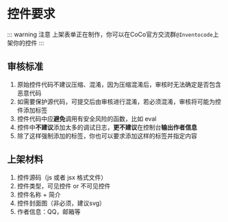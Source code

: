 # 控件要求
::: warning 注意
上架表单正在制作，你可以在CoCo官方交流群`@Inventocode`上架你的控件
:::
## 审核标准
1. 原始控件代码不建议压缩、混淆，因为压缩混淆后，审核时无法确定是否包含恶意代码
2. 如需要保护源代码，可提交后由审核进行混淆，若必须混淆，审核将可能为控件添加<Badge type="danger" text="不安全"/>标签
3. 控件代码中应**避免**调用有安全风险的函数，比如 eval
4. 控件中**不建议**添加太多的调试日志，**更不建议**在控制台**输出作者信息**
5. 除了<Badge type="danger" text="不安全"/>这样强制添加的标签，你也可以要求添加<Badge type="info" text="信息"/><Badge type="warning" text="警告"/><Badge type="tip" text="提示"/>这样的标签并指定内容

## 上架材料
1. 控件源码（js 或者 jsx 格式文件）
2. 控件类型，可见控件 or 不可见控件
3. 控件名称 + 简介
4. 控件封面图（非必须，建议svg）
5. 作者信息：QQ，邮箱等